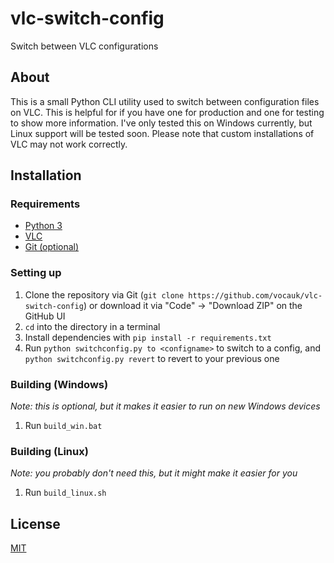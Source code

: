 # vlc-switch-config
Switch between VLC configurations

## About
This is a small Python CLI utility used to switch between configuration files on VLC. This is helpful for if you have one for production and one for testing to show more information. I've only tested this on Windows currently, but Linux support will be tested soon. Please note that custom installations of VLC may not work correctly.

## Installation
### Requirements
* [Python 3](https://www.python.org/)
* [VLC](https://www.videolan.org/)
* [Git (optional)](https://git-scm.com/)
### Setting up
1. Clone the repository via Git (``git clone https://github.com/vocauk/vlc-switch-config``) or download it via "Code" -> "Download ZIP" on the GitHub UI
2. ``cd`` into the directory in a terminal
3. Install dependencies with ``pip install -r requirements.txt``
4. Run ``python switchconfig.py to <configname>`` to switch to a config, and ``python switchconfig.py revert`` to revert to your previous one
### Building (Windows)
*Note: this is optional, but it makes it easier to run on new Windows devices*
1. Run ``build_win.bat``
### Building (Linux)
*Note: you probably don't need this, but it might make it easier for you*
1. Run ``build_linux.sh``

## License
[MIT](LICENSE)

